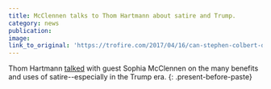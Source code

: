 ```yaml
---
title: McClennen talks to Thom Hartmann about satire and Trump.
category: news
publication:
image:
link_to_original: 'https://trofire.com/2017/04/16/can-stephen-colbert-defeat-trump-thom-hartmann-program/'
---
```



Thom Hartmann [talked](https://trofire.com/2017/04/16/can-stephen-colbert-defeat-trump-thom-hartmann-program/) with guest Sophia McClennen on the many benefits and uses of satire--especially in the Trump era.
{: .present-before-paste}